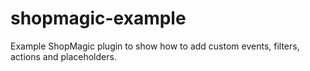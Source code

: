 # shopmagic-example
Example ShopMagic plugin to show how to add custom events, filters, actions and placeholders.

